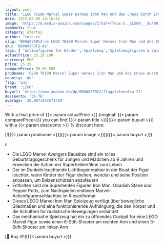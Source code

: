 ```yaml
---
layout: post
title: 'LEGO 76190 Marvel Super Heroes Iron Man und das Chaos durch Iron Monger  Spielzeug mit Superhelden Figuren  Fanartikel'
date: 2022-08-08 14:10:54
image: 'https://m.media-amazon.com/images/I/51F+rTkus-S._SL500_._SL400_.jpg'
comments: true
category: ofertas
author: 'tole.es'
slug: 'B08WX3FDC2-de LEGO 76190 Marvel Super Heroes Iron Man und das Chaos...'
sku: 'B08WX3FDC2-de'
tags: [ 'Actionfiguren für Kinder','Spielzeug','Spielzeugfiguren & Spielsets','lego','🇩🇪', ]
actualPrice: 25.29 EUR
currency: EUR
price: 25.29
comparePrice: 39.99 EUR
prodname: 'LEGO 76190 Marvel Super Heroes Iron Man und das Chaos durch Iron Monger  Spielzeug mit Superhelden Figuren  Fanartikel'
country: 'de'
flag: '🇩🇪'
brand: 'LEGO'
buyurl: 'https://www.amazon.de/dp/B08WX3FDC2/?tag=tolees0ca-21'
descuento: '36.76'
average: '28.9871428571429'
---
```


With a final price of {{< param actualPrice >}} (original: {{< param comparePrice>}}) you can find [{{< param title >}}]({{< param buyurl >}}) with a  {{< param descuento >}} % discount here:

[![{{< param prodname >}}]({{< param image >}})]({{< param buyurl >}})

ℹ️:

- Die LEGO Marvel Avengers Bausätze sind ein tolles Geburtstagsgeschenk für Jungen und Mädchen ab 9 Jahren und erwecken die Action der Superheldenfilme zum Leben
- Der im Dunkeln leuchtende Lichtbogenreaktor in der Brust der Figur leuchtet, wenn Kinder der Figur drehen, wenden und seine Position anpassen, um Bolzenschützen abzufeuern
- Enthalten sind die Superhelden Figuren Iron Man, Obadiah Stane und Pepper Potts, zum Nachspielen endloser Marvel-Actionfigurenschlachten im Riesenformat
- Dieses LEGO Marvel Iron Man Spielzeug verfügt über bewegliche Gliedmaßen und eine funktionierende Aufhängung, die den Körper und die Schultern für realistische Bewegungen verbindet
- Das mechanische Spielzeug hat ein zu öffnendes Cockpit für eine LEGO Marvel Figur sowie einen 6-Stift-Shooter am rechten Arm und einen 3-Stift-Shooter am linken Arm

[🛒 Buy it!!]({{< param buyurl >}})
